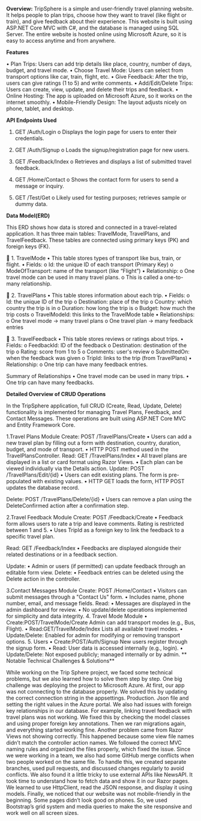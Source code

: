 **Overview:**
TripSphere is a simple and user-friendly travel planning website. It helps people to plan trips, choose how they want to travel (like flight or train), and give feedback about their experience. This website is built using ASP.NET Core MVC with C#, and the database is managed using SQL Server. The entire website is hosted online using Microsoft Azure, so it is easy to access anytime and from anywhere.

**Features**

•	Plan Trips: Users can add trip details like place, country, number of days, budget, and travel mode.
•	Choose Travel Mode: Users can select from transport options like car, train, flight, etc.
•	Give Feedback: After the trip, users can give ratings (1 to 5) and write comments.
•	Add/Edit/Delete Trips: Users can create, view, update, and delete their trips and feedback.
•	Online Hosting: The app is uploaded on Microsoft Azure, so it works on the internet smoothly.
•	Mobile-Friendly Design: The layout adjusts nicely on phone, tablet, and desktop.


**API Endpoints Used**

1.	GET /Auth/Login
o	Displays the login page for users to enter their credentials.
2.	GET /Auth/Signup
o	Loads the signup/registration page for new users.
3.	GET /Feedback/Index
o	Retrieves and displays a list of submitted travel feedback.
4.	GET /Home/Contact
o	Shows the contact form for users to send a message or inquiry.

5.	GET /Test/Get
o	Likely used for testing purposes; retrieves sample or dummy data.

**Data Model(ERD)**
 
This ERD shows how data is stored and connected in a travel-related application. It has three main tables: TravelMode, TravelPlans, and TravelFeedback. These tables are connected using primary keys (PK) and foreign keys (FK).

🔹 1. TravelMode
•	This table stores types of transport like bus, train, or flight.
•	Fields:
o	Id: the unique ID of each transport (Primary Key)
o	ModeOfTransport: name of the transport (like “Flight”)
•	Relationship:
o	One travel mode can be used in many travel plans.
o	This is called a one-to-many relationship.

🔹 2. TravelPlans
•	This table stores information about each trip.
•	Fields:
o	Id: the unique ID of the trip
o	Destination: place of the trip
o	Country: which country the trip is in
o	Duration: how long the trip is
o	Budget: how much the trip costs
o	TravelModeId: this links to the TravelMode table
•	Relationships:
o	One travel mode → many travel plans
o	One travel plan → many feedback entries

🔹 3. TravelFeedback
•	This table stores reviews or ratings about trips.
•	Fields:
o	FeedbackId: ID of the feedback
o	Destination: destination of the trip
o	Rating: score from 1 to 5
o	Comments: user's review
o	SubmittedOn: when the feedback was given
o	TripId: links to the trip (from TravelPlans)
•	Relationship:
o	One trip can have many feedback entries.



 Summary of Relationships
•	One travel mode can be used in many trips.
•	One trip can have many feedbacks.



**Detailed Overview of CRUD Operations**

In the TripSphere application, full CRUD (Create, Read, Update, Delete) functionality is implemented for managing Travel Plans, Feedback, and Contact Messages. These operations are built using ASP.NET Core MVC and Entity Framework Core.

1️.Travel Plans Module
Create: POST /TravelPlans/Create
•	Users can add a new travel plan by filling out a form with destination, country, duration, budget, and mode of transport.
•	HTTP POST method used in the TravelPlansController.
Read: GET /TravelPlans/Index
•	All travel plans are displayed in a list or card format using Razor Views.
•	Each plan can be viewed individually via the Details action.
Update: POST /TravelPlans/Edit/{id}
•	Users can edit existing plans. The form is pre-populated with existing values.
•	HTTP GET loads the form, HTTP POST updates the database record.

Delete: POST /TravelPlans/Delete/{id}
•	Users can remove a plan using the DeleteConfirmed action after a confirmation step.

2️.Travel Feedback Module
Create: POST /Feedback/Create
•	Feedback form allows users to rate a trip and leave comments. Rating is restricted between 1 and 5.
•	Uses TripId as a foreign key to link the feedback to a specific travel plan.


Read: GET /Feedback/Index
•	Feedbacks are displayed alongside their related destinations or in a feedback section.

Update:
•	Admin or users (if permitted) can update feedback through an editable form view.
Delete:
•	Feedback entries can be deleted using the Delete action in the controller.

3️.Contact Messages Module
Create: POST /Home/Contact
•	Visitors can submit messages through a "Contact Us" form.
•	Includes name, phone number, email, and message fields.
Read: 
•	Messages are displayed in the admin dashboard for review.
•	No update/delete operations implemented for simplicity and data integrity.
4. Travel Mode Module
•	Create:POST/TravelMode/Create
Admin can add transport modes (e.g., Bus, Flight).
•	Read:GET/TravelMode/Index
Lists all available travel modes.
•	Update/Delete: Enabled for admin for modifying or removing transport options.
5. Users
•	Create:POST/Auth/Signup
New users register through the signup form.
•	Read: User data is accessed internally (e.g., login).
•	Update/Delete: Not exposed publicly; managed internally or by admin.
**
Notable Technical Challenges & Solutions**


While working on the Trip Sphere project, we faced some technical problems, but we also learned how to solve them step by step. One big challenge was deploying the project to Microsoft Azure. At first, our app was not connecting to the database properly. We solved this by updating the correct connection string in the appsettings. Production. Json file and setting the right values in the Azure portal.
We also had issues with foreign key relationships in our database. For example, linking travel feedback with travel plans was not working. We fixed this by checking the model classes and using proper foreign key annotations. Then we ran migrations again, and everything started working fine.
Another problem came from Razor Views not showing correctly. This happened because some view file names didn’t match the controller action names. We followed the correct MVC naming rules and organized the files properly, which fixed the issue.
Since we were working in a team, we also had some GitHub merge conflicts when two people worked on the same file. To handle this, we created separate branches, used pull requests, and discussed changes regularly to avoid conflicts.
We also found it a little tricky to use external APIs like NewsAPI. It took time to understand how to fetch data and show it in our Razor pages. We learned to use HttpClient, read the JSON response, and display it using models.
Finally, we noticed that our website was not mobile-friendly in the beginning. Some pages didn’t look good on phones. So, we used Bootstrap’s grid system and media queries to make the site responsive and work well on all screen sizes.



